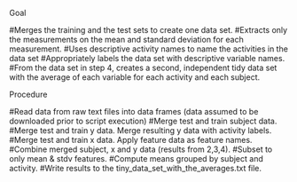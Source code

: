Goal



#Merges the training and the test sets to create one data set.
#Extracts only the measurements on the mean and standard deviation for each measurement.
#Uses descriptive activity names to name the activities in the data set
#Appropriately labels the data set with descriptive variable names.
#From the data set in step 4, creates a second, independent tidy data set with the average of each variable for each activity and each subject.

Procedure

#Read data from raw text files into data frames (data assumed to be downloaded prior to script execution)
#Merge test and train subject data.
#Merge test and train y data. Merge resulting y data with activity labels.
#Merge test and train x data. Apply feature data as feature names.
#Combine merged subject, x and y data (results from 2,3,4).
#Subset to only mean & stdv features.
#Compute means grouped by subject and activity.
#Write results to the tiny_data_set_with_the_averages.txt file.
